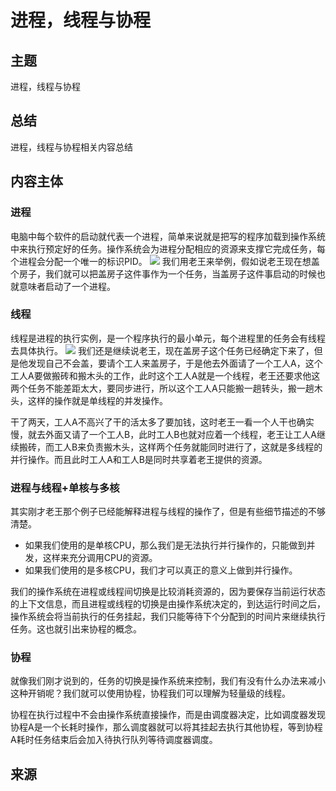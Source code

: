 # 进程，线程与协程
## 主题
进程，线程与协程

## 总结
进程，线程与协程相关内容总结

## 内容主体
### 进程
电脑中每个软件的启动就代表一个进程，简单来说就是把写的程序加载到操作系统中来执行预定好的任务。操作系统会为进程分配相应的资源来支撑它完成任务，每个进程会分配一个唯一的标识PID。
![](https://imgkr2.cn-bj.ufileos.com/88949425-cace-4a81-8ced-c98349264e51.png?UCloudPublicKey=TOKEN_8d8b72be-579a-4e83-bfd0-5f6ce1546f13&Signature=2Fh6dswLzM7JXND%252BRtC8nEsoLFI%253D&Expires=1605597305)
我们用老王来举例，假如说老王现在想盖个房子，我们就可以把盖房子这件事作为一个任务，当盖房子这件事启动的时候也就意味者启动了一个进程。

### 线程

线程是进程的执行实例，是一个程序执行的最小单元，每个进程里的任务会有线程去具体执行。
![](https://imgkr2.cn-bj.ufileos.com/d1bad762-95e0-49ac-977b-403c1bd0c1a2.png?UCloudPublicKey=TOKEN_8d8b72be-579a-4e83-bfd0-5f6ce1546f13&Signature=q9%252FkrdIWvDJSu5z9NlXo3%252F8rAW8%253D&Expires=1605597434)
我们还是继续说老王，现在盖房子这个任务已经确定下来了，但是他发现自己不会盖，要请个工人来盖房子，于是他去外面请了一个工人A，这个工人A要做搬砖和搬木头的工作，此时这个工人A就是一个线程，老王还要求他这两个任务不能差距太大，要同步进行，所以这个工人A只能搬一趟转头，搬一趟木头，这样的操作就是单线程的并发操作。

干了两天，工人A不高兴了干的活太多了要加钱，这时老王一看一个人干也确实慢，就去外面又请了一个工人B，此时工人B也就对应着一个线程，老王让工人A继续搬砖，而工人B来负责搬木头，这样两个任务就能同时进行了，这就是多线程的并行操作。而且此时工人A和工人B是同时共享着老王提供的资源。

### 进程与线程+单核与多核

其实刚才老王那个例子已经能解释进程与线程的操作了，但是有些细节描述的不够清楚。

- 如果我们使用的是单核CPU，那么我们是无法执行并行操作的，只能做到并发，这样来充分调用CPU的资源。
- 如果我们使用的是多核CPU，我们才可以真正的意义上做到并行操作。

我们的操作系统在进程或线程间切换是比较消耗资源的，因为要保存当前运行状态的上下文信息，而且进程或线程的切换是由操作系统决定的，到达运行时间之后，操作系统会将当前执行的任务挂起，我们只能等待下个分配到的时间片来继续执行任务。这也就引出来协程的概念。

### 协程

就像我们刚才说到的，任务的切换是操作系统来控制，我们有没有什么办法来减小这种开销呢？我们就可以使用协程，协程我们可以理解为轻量级的线程。

协程在执行过程中不会由操作系统直接操作，而是由调度器决定，比如调度器发现协程A是一个长耗时操作，那么调度器就可以将其挂起去执行其他协程，等到协程A耗时任务结束后会加入待执行队列等待调度器调度。

## 来源
